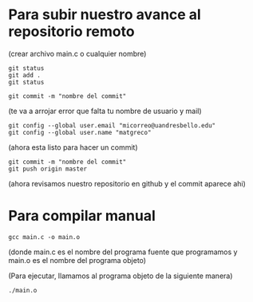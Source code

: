# Para subir nuestro avance al repositorio remoto

(crear archivo main.c o cualquier nombre)
```
git status
git add . 
git status
```

```
git commit -m "nombre del commit"
```
(te va a arrojar error que falta tu nombre de usuario y mail)
```
git config --global user.email "micorreo@uandresbello.edu"
git config --global user.name "matgreco"
```
(ahora esta listo para hacer un commit)
```
git commit -m "nombre del commit"
git push origin master
```
(ahora revisamos nuestro repositorio en github y el commit aparece ahi)

# Para compilar manual
```
gcc main.c -o main.o
```
(donde main.c es el nombre del programa fuente que programamos y main.o es el nombre del programa objeto)

(Para ejecutar, llamamos al programa objeto de la siguiente manera)
```
./main.o
```